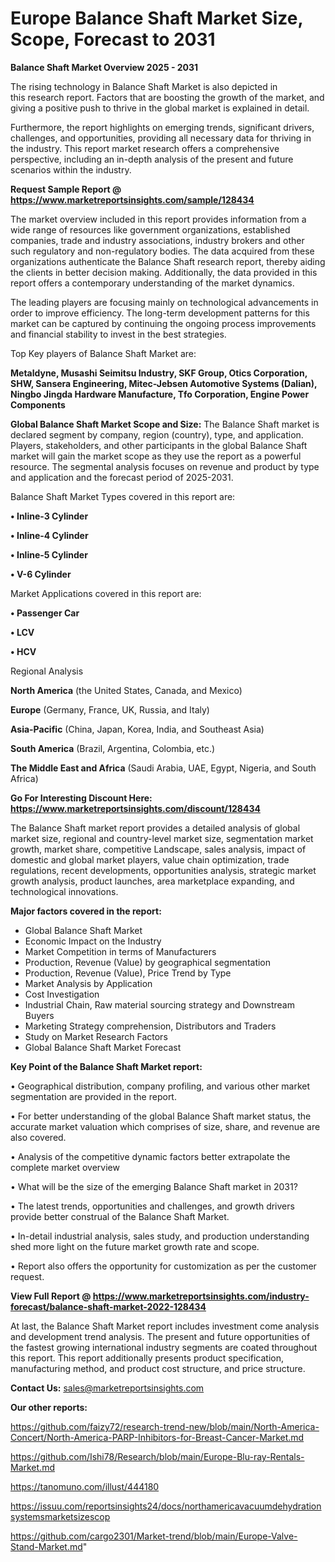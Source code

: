 # Europe Balance Shaft Market Size, Scope, Forecast to 2031

<Strong> Balance Shaft Market Overview 2025 - 2031</strong>

The rising technology in Balance Shaft Market is also depicted in this research report. Factors that are boosting the growth of the market, and giving a positive push to thrive in the global market is explained in detail.

Furthermore, the report highlights on emerging trends, significant drivers, challenges, and opportunities, providing all necessary data for thriving in the industry. This report market research offers a comprehensive perspective, including an in-depth analysis of the present and future scenarios within the industry.

<strong>Request Sample Report @ <a href=https://www.marketreportsinsights.com/sample/128434>https://www.marketreportsinsights.com/sample/128434</a></strong>

The market overview included in this report provides information from a wide range of resources like government organizations, established companies, trade and industry associations, industry brokers and other such regulatory and non-regulatory bodies. The data acquired from these organizations authenticate the Balance Shaft research report, thereby aiding the clients in better decision making. Additionally, the data provided in this report offers a contemporary understanding of the market dynamics.

The leading players are focusing mainly on technological advancements in order to improve efficiency. The long-term development patterns for this market can be captured by continuing the ongoing process improvements and financial stability to invest in the best strategies.

Top Key players of Balance Shaft Market are:

<strong>Metaldyne, Musashi Seimitsu Industry, SKF Group, Otics Corporation, SHW, Sansera Engineering, Mitec-Jebsen Automotive Systems (Dalian), Ningbo Jingda Hardware Manufacture, Tfo Corporation, Engine Power Components</strong>

<strong><b>Global Balance Shaft Market Scope and Size:</b></strong>
The Balance Shaft market is declared segment by company, region (country), type, and application. Players, stakeholders, and other participants in the global Balance Shaft market will gain the market scope as they use the report as a powerful resource. The segmental analysis focuses on revenue and product by type and application and the forecast period of 2025-2031.

Balance Shaft Market Types covered in this report are:

<strong>• Inline-3 Cylinder

• Inline-4 Cylinder

• Inline-5 Cylinder

• V-6 Cylinder</strong>

Market Applications covered in this report are:

<strong>• Passenger Car

• LCV

• HCV</strong> 

Regional Analysis

<strong>North America</strong> (the United States, Canada, and Mexico)

<strong>Europe</strong> (Germany, France, UK, Russia, and Italy)

<strong>Asia-Pacific</strong> (China, Japan, Korea, India, and Southeast Asia)

<strong>South America</strong> (Brazil, Argentina, Colombia, etc.)

<strong>The Middle East and Africa</strong> (Saudi Arabia, UAE, Egypt, Nigeria, and South Africa)

<strong>Go For Interesting Discount Here: <a href=https://www.marketreportsinsights.com/discount/128434>https://www.marketreportsinsights.com/discount/128434</a></strong>

The Balance Shaft market report provides a detailed analysis of global market size, regional and country-level market size, segmentation market growth, market share, competitive Landscape, sales analysis, impact of domestic and global market players, value chain optimization, trade regulations, recent developments, opportunities analysis, strategic market growth analysis, product launches, area marketplace expanding, and technological innovations.

<strong><b>Major factors covered in the report:</b></strong>
<ul>
  <li>Global Balance Shaft Market </li>
  <li>Economic Impact on the Industry</li>
  <li>Market Competition in terms of Manufacturers</li>
  <li>Production, Revenue (Value) by geographical segmentation</li>
  <li>Production, Revenue (Value), Price Trend by Type</li>
  <li>Market Analysis by Application</li>
  <li>Cost Investigation</li>
  <li>Industrial Chain, Raw material sourcing strategy and Downstream Buyers</li>
  <li>Marketing Strategy comprehension, Distributors and Traders</li>
  <li>Study on Market Research Factors</li>
  <li>Global Balance Shaft Market Forecast</li>
</ul>

<strong><b>Key Point of the Balance Shaft Market report:</b></strong>

• Geographical distribution, company profiling, and various other market segmentation are provided in the report.

• For better understanding of the global Balance Shaft market status, the accurate market valuation which comprises of size, share, and revenue are also covered.

• Analysis of the competitive dynamic factors better extrapolate the complete market overview

• What will be the size of the emerging Balance Shaft market in 2031?

• The latest trends, opportunities and challenges, and growth drivers provide better construal of the Balance Shaft Market.

• In-detail industrial analysis, sales study, and production understanding shed more light on the future market growth rate and scope.

• Report also offers the opportunity for customization as per the customer request.

<strong><b>View Full Report @ <a href=https://www.marketreportsinsights.com/industry-forecast/balance-shaft-market-2022-128434>https://www.marketreportsinsights.com/industry-forecast/balance-shaft-market-2022-128434</a></b></strong>


At last, the Balance Shaft Market report includes investment come analysis and development trend analysis. The present and future opportunities of the fastest growing international industry segments are coated throughout this report. This report additionally presents product specification, manufacturing method, and product cost structure, and price structure.

<strong>Contact Us:</strong>
sales@marketreportsinsights.com

<strong>Our other reports:</strong>

<a href=https://github.com/faizy72/research-trend-new/blob/main/North-America-Concert/North-America-PARP-Inhibitors-for-Breast-Cancer-Market.md>https://github.com/faizy72/research-trend-new/blob/main/North-America-Concert/North-America-PARP-Inhibitors-for-Breast-Cancer-Market.md</a>

<a href=https://github.com/Ishi78/Research/blob/main/Europe-Blu-ray-Rentals-Market.md>https://github.com/Ishi78/Research/blob/main/Europe-Blu-ray-Rentals-Market.md</a>

<a href=https://tanomuno.com/illust/444180>https://tanomuno.com/illust/444180</a>

<a href=https://issuu.com/reportsinsights24/docs/northamericavacuumdehydrationsystemsmarketsizescop>https://issuu.com/reportsinsights24/docs/northamericavacuumdehydrationsystemsmarketsizescop</a>

<a href=https://github.com/cargo2301/Market-trend/blob/main/Europe-Valve-Stand-Market.md>https://github.com/cargo2301/Market-trend/blob/main/Europe-Valve-Stand-Market.md</a>"
